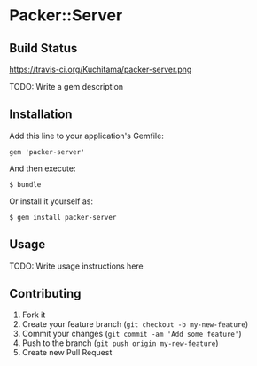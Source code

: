 # Packer::Server

## Build Status

https://travis-ci.org/Kuchitama/packer-server.png

TODO: Write a gem description

## Installation

Add this line to your application's Gemfile:

    gem 'packer-server'

And then execute:

    $ bundle

Or install it yourself as:

    $ gem install packer-server

## Usage

TODO: Write usage instructions here

## Contributing

1. Fork it
2. Create your feature branch (`git checkout -b my-new-feature`)
3. Commit your changes (`git commit -am 'Add some feature'`)
4. Push to the branch (`git push origin my-new-feature`)
5. Create new Pull Request
